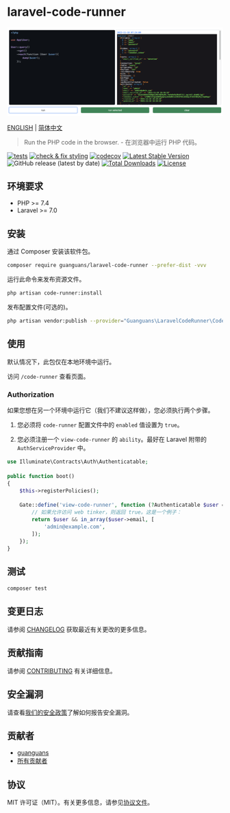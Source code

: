 # laravel-code-runner

![](docs/usage.png)

[ENGLISH](README.md) | [简体中文](README-zh_CN.md)

> Run the PHP code in the browser. - 在浏览器中运行 PHP 代码。

[![tests](https://github.com/guanguans/laravel-code-runner/workflows/tests/badge.svg)](https://github.com/guanguans/laravel-code-runner/actions)
[![check & fix styling](https://github.com/guanguans/laravel-code-runner/actions/workflows/php-cs-fixer.yml/badge.svg)](https://github.com/guanguans/laravel-code-runner/actions)
[![codecov](https://codecov.io/gh/guanguans/laravel-code-runner/branch/main/graph/badge.svg?token=URGFAWS6S4)](https://codecov.io/gh/guanguans/laravel-code-runner)
[![Latest Stable Version](https://poser.pugx.org/guanguans/laravel-code-runner/v)](//packagist.org/packages/guanguans/laravel-code-runner)
![GitHub release (latest by date)](https://img.shields.io/github/v/release/guanguans/laravel-code-runner)
[![Total Downloads](https://poser.pugx.org/guanguans/laravel-code-runner/downloads)](//packagist.org/packages/guanguans/laravel-code-runner)
[![License](https://poser.pugx.org/guanguans/laravel-code-runner/license)](//packagist.org/packages/guanguans/laravel-code-runner)

## 环境要求

* PHP >= 7.4
* Laravel >= 7.0

## 安装

通过 Composer 安装该软件包。

```bash
composer require guanguans/laravel-code-runner --prefer-dist -vvv
```

运行此命令来发布资源文件。

```bash
php artisan code-runner:install
```

发布配置文件(可选的)。

```bash
php artisan vendor:publish --provider="Guanguans\LaravelCodeRunner\CodeRunnerServiceProvider" --tag="code-runner-config"
```

## 使用

默认情况下，此包仅在本地环境中运行。

访问 `/code-runner` 查看页面。

### Authorization

如果您想在另一个环境中运行它（我们不建议这样做），您必须执行两个步骤。

1. 您必须将 `code-runner` 配置文件中的 `enabled` 值设置为 `true`。

2. 您必须注册一个 `view-code-runner` 的 `ability`。最好在 Laravel 附带的 `AuthServiceProvider` 中。

```php
use Illuminate\Contracts\Auth\Authenticatable;

public function boot()
{
    $this->registerPolicies();

    Gate::define('view-code-runner', function (?Authenticatable $user = null) {
        // 如果允许访问 web tinker，则返回 true。这是一个例子：
        return $user && in_array($user->email, [
            'admin@example.com',
        ]);
    });
}
```

## 测试

```bash
composer test
```

## 变更日志

请参阅 [CHANGELOG](CHANGELOG.md) 获取最近有关更改的更多信息。

## 贡献指南

请参阅 [CONTRIBUTING](.github/CONTRIBUTING.md) 有关详细信息。

## 安全漏洞

请查看[我们的安全政策](../../security/policy)了解如何报告安全漏洞。

## 贡献者

* [guanguans](https://github.com/guanguans)
* [所有贡献者](../../contributors)

## 协议

MIT 许可证（MIT）。有关更多信息，请参见[协议文件](LICENSE)。
